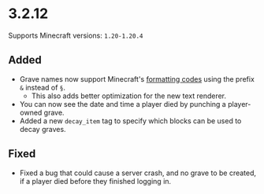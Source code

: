 # 3.2.12

Supports Minecraft versions: `1.20-1.20.4`

## Added
- Grave names now support Minecraft's [formatting codes](https://minecraft.fandom.com/wiki/Formatting_codes) using the prefix `&` instead of `§`.
  - This also adds better optimization for the new text renderer.
- You can now see the date and time a player died by punching a player-owned grave.
- Added a new `decay_item` tag to specify which blocks can be used to decay graves.

## Fixed
- Fixed a bug that could cause a server crash, and no grave to be created, if a player died before they finished logging in.